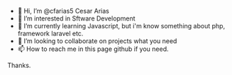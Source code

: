 - 👋 Hi, I’m @cfarias5 Cesar Arias
- 👀 I’m interested in Sftware Development 
- 🌱 I’m currently learning Javascript, but i'm know something about php, framework laravel etc.
- 💞️ I’m looking to collaborate on projects what you need
- 📫 How to reach me in this page github if you need.

Thanks.

<!---
cfarias5/cfarias5 is a ✨ special ✨ repository because its `README.md` (this file) appears on your GitHub profile.
You can click the Preview link to take a look at your changes.
--->
